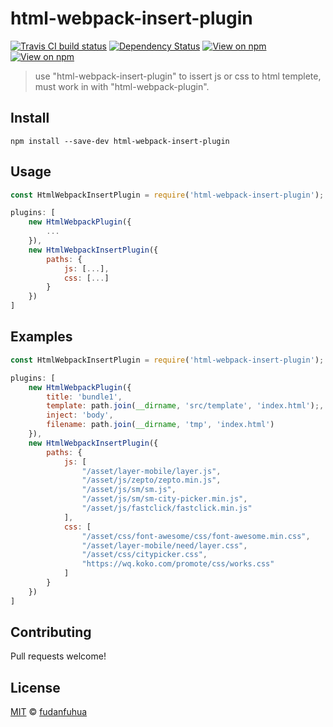 # html-webpack-insert-plugin

[![Travis CI build status](https://img.shields.io/travis/danawoodman/react-fontawesome.svg)](https://travis-ci.org/danawoodman/react-fontawesome)
[![Dependency Status](https://img.shields.io/david/danawoodman/react-fontawesome.svg)](https://david-dm.org/danawoodman/react-fontawesome)
[![View on npm](https://img.shields.io/npm/dm/react-fontawesome.svg)](https://www.npmjs.com/package/react-fontawesome)
[![View on npm](https://img.shields.io/npm/v/react-fontawesome.svg)](https://www.npmjs.com/package/react-fontawesome)

> use "html-webpack-insert-plugin" to issert js or css to html templete, must work in with "html-webpack-plugin".


## Install

```
npm install --save-dev html-webpack-insert-plugin
```

## Usage

```js
const HtmlWebpackInsertPlugin = require('html-webpack-insert-plugin');

plugins: [
    new HtmlWebpackPlugin({
        ...
    }),
    new HtmlWebpackInsertPlugin({
        paths: {
            js: [...],
            css: [...]
        }
    })
]
```

## Examples

```js
const HtmlWebpackInsertPlugin = require('html-webpack-insert-plugin');

plugins: [
    new HtmlWebpackPlugin({
        title: 'bundle1',
        template: path.join(__dirname, 'src/template', 'index.html');,
        inject: 'body',
        filename: path.join(__dirname, 'tmp', 'index.html')
    }),
    new HtmlWebpackInsertPlugin({
        paths: {
            js: [
                "/asset/layer-mobile/layer.js",
                "/asset/js/zepto/zepto.min.js",
                "/asset/js/sm/sm.js",
                "/asset/js/sm/sm-city-picker.min.js",
                "/asset/js/fastclick/fastclick.min.js"
            ],
            css: [
                "/asset/css/font-awesome/css/font-awesome.min.css",
                "/asset/layer-mobile/need/layer.css",
                "/asset/css/citypicker.css",
                "https://wq.koko.com/promote/css/works.css"
            ]
        }
    })
]
```

## Contributing

Pull requests welcome! 


## License

[MIT](license) &copy; [fudanfuhua][author]


[author]: https://github.com/fudanfuhua
